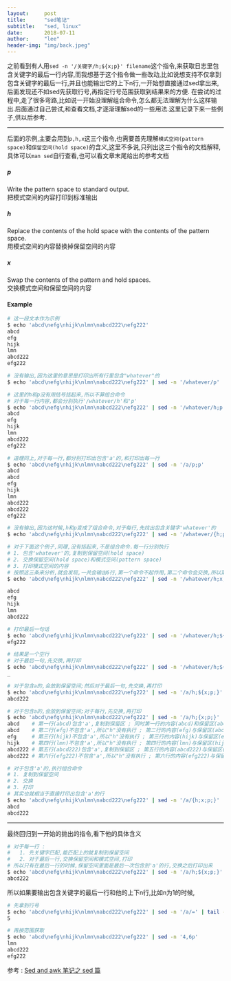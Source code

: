 ```yaml
---
layout:     post
title:      "sed笔记"
subtitle:   "sed, linux"
date:       2018-07-11
author:     "lee"
header-img: "img/back.jpeg"
---
```


 
之前看到有人用`sed -n '/关键字/h;${x;p}' filename`这个指令,来获取日志里包含关键字的最后一行内容,而我想基于这个指令做一些改动,比如说想支持不仅拿到包含关键字的最后一行,并且也能输出它的上下n行,一开始想直接通过sed拿出来,后面发现还不如sed先获取行号,再指定行号范围获取到结果来的方便.
在尝试的过程中,走了很多弯路,比如说一开始没理解组合命令,怎么都无法理解为什么这样输出.后面通过自己尝试,和查看文档,才逐渐理解sed的一些用法.这里记录下来一些例子,供以后参考.  

---

后面的示例,主要会用到`p,h,x`这三个指令,也需要首先理解`模式空间(pattern space)`和`保留空间(hold space)`的含义,这里不多说,只列出这三个指令的文档解释,具体可以`man sed`自行查看,也可以看文章末尾给出的参考文档

##### p
Write the pattern space to standard output.  
把模式空间的内容打印到标准输出
##### h
Replace the contents of the hold space with the contents of the pattern space.  
用模式空间的内容替换掉保留空间的内容
##### x
Swap the contents of the pattern and hold spaces.  
交换模式空间和保留空间的内容

#### Example

```bash
# 这一段文本作为示例
$ echo 'abcd\nefg\nhijk\nlmn\nabcd222\nefg222'
abcd
efg
hijk
lmn
abcd222
efg222
```

```bash
# 没有输出,因为这里的意思是打印出所有行里包含"whatever"的
$ echo 'abcd\nefg\nhijk\nlmn\nabcd222\nefg222' | sed -n '/whatever/p'
```
```bash
# 这里的h和p没有用括号括起来,所以不算组合命令
# 对于每一行内容,都会分别执行'/whatever/h'和'p'
$ echo 'abcd\nefg\nhijk\nlmn\nabcd222\nefg222' | sed -n '/whatever/h;p'
abcd
efg
hijk
lmn
abcd222
efg222
```

```bash
# 道理同上,对于每一行,都分别打印出包含'a'的,和打印出每一行
$ echo 'abcd\nefg\nhijk\nlmn\nabcd222\nefg222' | sed -n '/a/p;p'
abcd
abcd
efg
hijk
lmn
abcd222
abcd222
efg222
```

```bash
# 没有输出,因为这时候,h和p变成了组合命令,对于每行,先找出包含关键字'whatever'的
$ echo 'abcd\nefg\nhijk\nlmn\nabcd222\nefg222' | sed -n '/whatever/{h;p;}'
```

```bash
# 对于下面这个例子,同理,没有括起来,不是组合命令.每一行分别执行
# 1. 包含'whatever'的,复制到保留空间(hold space)
# 2. 交换保留空间(hold space)和模式空间(pattern space)
# 3. 打印模式空间的内容
# 按照这三条来分析,就会发现,一共会输出6行,第一个命令不起作用,第二个命令会交换,所以第一行为空,后面依次往后顺移了一个
$ echo 'abcd\nefg\nhijk\nlmn\nabcd222\nefg222' | sed -n '/whatever/h;x;p'

abcd
efg
hijk
lmn
abcd222
```

```bash
# 打印最后一句话
$ echo 'abcd\nefg\nhijk\nlmn\nabcd222\nefg222' | sed -n '/whatever/h;${p;}'
efg222
```

```bash
# 结果是一个空行
# 对于最后一句,先交换,再打印
$ echo 'abcd\nefg\nhijk\nlmn\nabcd222\nefg222' | sed -n '/whatever/h;${x;p;}'
_
```

```bash
# 对于包含a的,会放到保留空间;然后对于最后一句,先交换,再打印
$ echo 'abcd\nefg\nhijk\nlmn\nabcd222\nefg222' | sed -n '/a/h;${x;p;}'
abcd222
```

```bash
# 对于包含a的,会放到保留空间;对于每行,先交换,再打印
$ echo 'abcd\nefg\nhijk\nlmn\nabcd222\nefg222' | sed -n '/a/h;{x;p;}'
abcd 	# 第一行(abcd)包含'a',复制到保留区 ; 同时第一行的内容(abcd)和保留区(abcd)互换,打印出模式空间(abcd)
abcd 	# 第二行(efg)不包含'a',所以"h"没有执行 ; 第二行的内容(efg)与保留区(abcd)互换,打印出模式空间(abcd)
efg  	# 第三行(hijk)不包含'a',所以"h"没有执行 ; 第三行的内容(hijk)与保留区(efg)互换,打印出模式空间(efg)
hijk	# 第四行(lmn)不包含'a',所以"h"没有执行 ; 第四行的内容(lmn)与保留区(hijk)互换,打印出模式空间(hijk)
abcd222	# 第五行(abcd222)包含'a',复制到保留区 ; 第五行的内容(abcd222)与保留区(abcd222)互换,打印出模式空间(abcd222)
abcd222	# 第六行(efg222)不包含'a',所以"h"没有执行 ; 第六行的内容(efg222)与保留区(abcd222)互换,打印出模式空间(abcd222)
```

```bash
# 对于包含'a'的,执行组合命令
# 1. 复制到保留空间
# 2. 交换
# 3. 打印
# 其实也就相当于直接打印出包含'a'的行
$ echo 'abcd\nefg\nhijk\nlmn\nabcd222\nefg222' | sed -n '/a/{h;x;p;}'
abcd
abcd222
```

---

最终回归到一开始的抛出的指令,看下他的具体含义
```bash
# 对于每一行 : 
# 	1. 先关键字匹配,能匹配上的就复制到保留空间
# 	2. 对于最后一行,交换保留空间和模式空间,打印
# 所以只有在最后一行的时候,保留空间里面是最后一次包含到'a'的行,交换之后打印出来
$ echo 'abcd\nefg\nhijk\nlmn\nabcd222\nefg222' | sed -n '/a/h;${x;p;}'
abcd222
```

所以如果要输出包含关键字的最后一行和他的上下n行,比如n为1的时候,
```bash
# 先拿到行号
$ echo 'abcd\nefg\nhijk\nlmn\nabcd222\nefg222' | sed -n '/a/=' | tail -1
5

# 再按范围获取
$ echo 'abcd\nefg\nhijk\nlmn\nabcd222\nefg222' | sed -n '4,6p'
lmn
abcd222
efg222

```

参考 : [Sed and awk 笔记之 sed 篇](http://kodango.com/sed-and-awk-notes-part-1)


